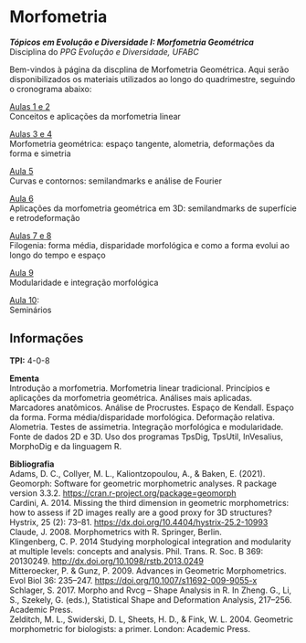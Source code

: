 # Morfometria
***Tópicos em Evolução e Diversidade I: Morfometria Geométrica***  
Disciplina do *PPG Evolução e Diversidade, UFABC*  

Bem-vindos à página da discplina de Morfometria Geométrica. Aqui serão disponibilizados os materiais utilizados ao longo do quadrimestre, seguindo o cronograma abaixo:  
  
[Aulas 1 e 2](Aulas/morflinear.md)  
Conceitos e aplicações da morfometria linear  

[Aulas 3 e 4](Aulas/intrmorfgeom.md)  
Morfometria geométrica: espaço tangente, alometria, deformações da forma e simetria  

[Aula 5](Aulas/contour.md)  
Curvas e contornos: semilandmarks e análise de Fourier  

[Aula 6](Aulas/tridimensional.md)  
Aplicações da morfometria geométrica em 3D: semilandmarks de superfície e retrodeformação  

[Aulas 7 e 8](Aulas/)  
Filogenia: forma média, disparidade morfológica e como a forma evolui ao longo do tempo e espaço  

[Aula 9](Aulas/)  
Modularidade e integração morfológica  

[Aula 10](Aulas/):  
Seminários  

## Informações ##  
**TPI:** 4-0-8  

**Ementa**  
Introdução a morfometria. Morfometria linear tradicional. Princípios e aplicações da morfometria geométrica. Análises mais aplicadas. Marcadores anatômicos. Análise de Procrustes. Espaço de Kendall. Espaço da forma. Forma média/disparidade morfológica. Deformação relativa. Alometria. Testes de assimetria. Integração morfológica e modularidade. Fonte de dados 2D e 3D. Uso dos programas TpsDig, TpsUtil, InVesalius, MorphoDig e da linguagem R.

**Bibliografia**  
Adams, D. C., Collyer, M. L., Kaliontzopoulou, A., & Baken, E. (2021). Geomorph: Software for geometric morphometric analyses. R package version 3.3.2. https://cran.r-project.org/package=geomorph  
Cardini, A. 2014. Missing the third dimension in geometric morphometrics: how to assess if 2D images really are a good proxy for 3D structures? Hystrix, 25 (2): 73–81. https://dx.doi.org/10.4404/hystrix-25.2-10993  
Claude, J. 2008. Morphometrics with R. Springer, Berlin.  
Klingenberg, C. P. 2014 Studying morphological integration and modularity at multiple levels: concepts and analysis. Phil. Trans. R. Soc. B 369: 20130249. http://dx.doi.org/10.1098/rstb.2013.0249  
Mitteroecker, P. & Gunz, P. 2009. Advances in Geometric Morphometrics. Evol Biol 36: 235–247. https://doi.org/10.1007/s11692-009-9055-x  
Schlager, S. 2017. Morpho and Rvcg – Shape Analysis in R. In Zheng. G., Li, S., Szekely, G. (eds.), Statistical Shape and Deformation Analysis, 217–256. Academic Press.  
Zelditch, M. L., Swiderski, D. L, Sheets, H. D., & Fink, W. L. 2004. Geometric morphometric for biologists: a primer. London: Academic Press.  

